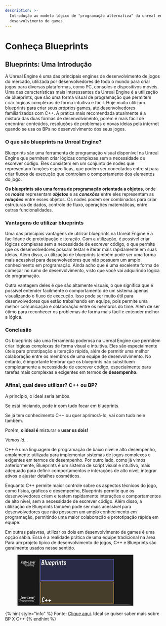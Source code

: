 ```yaml
---
description: >-
  Introdução ao modelo lógico de "programação alternativa" da unreal engine para
  desenvolvimento de games.
---
```


# Conheça Blueprints

## Blueprints: Uma Introdução

A Unreal Engine é uma das principais engines de desenvolvimento de jogos do mercado, utilizada por desenvolvedores de todo o mundo para criar jogos para diversas plataformas, como PC, consoles e dispositivos móveis. Uma das características mais interessantes da Unreal Engine é a utilização de blueprints, que são uma forma visual de programação que permitem criar lógicas complexas de forma intuitiva e fácil. Hoje muito utilizam blueprints para criar seus próprios games, até desenvolvedores familiarizados com C++. A prática mais recomendada atualmente é a mistura das duas formas de desenvolvimento, porém é mais fácil de encontrar conteúdos, resoluções de problemas e novas ideias pela internet quando se usa os BPs no desenvolvimento dos seus jogos.

### O que são blueprints na Unreal Engine?

Blueprints são uma ferramenta de programação visual disponível na Unreal Engine que permitem criar lógicas complexas sem a necessidade de escrever código. Eles consistem em um conjunto de nodes que representam funções específicas, que podem ser conectados entre si para criar fluxos de execução que controlam o comportamento dos elementos do jogo.

**Os blueprints são uma forma de programação orientada a objetos**, onde os _**nodes**_ representam _**objetos**_ e as _**conexões**_ entre eles representam as _**relações**_ entre esses objetos. Os nodes podem ser combinados para criar estruturas de dados, controle de fluxo, operações matemáticas, entre outras funcionalidades.

### Vantagens de utilizar blueprints

Uma das principais vantagens de utilizar blueprints na Unreal Engine é a facilidade de prototipação e iteração. Com a utilização, é possível criar lógicas complexas sem a necessidade de escrever código, o que permite que os desenvolvedores possam testar e iterar mais rapidamente em suas ideias. Além disso, a utilização de blueprints também pode ser uma forma mais acessível para desenvolvedores que não possuem um amplo conhecimento em programação. Ainda acho que é uma excelente forma de começar no rumo de desenvolvimento, visto que você vai adquirindo lógica de programação.

Outra vantagem deles é que são altamente visuais, o que significa que é possível entender facilmente o comportamento de um sistema apenas visualizando o fluxo de execução. Isso pode ser muito útil para desenvolvedores que estão trabalhando em equipe, pois permite uma melhor comunicação e colaboração entre os membros do time. Além de ser ótimo para reconhecer os problemas de forma mais fácil e entender melhor a lógica.

### Conclusão

Os blueprints são uma ferramenta poderosa na Unreal Engine que permitem criar lógicas complexas de forma visual e intuitiva. Eles são especialmente úteis para prototipação e iteração rápida, além de permitir uma melhor colaboração entre os membros de uma equipe de desenvolvimento. No entanto, é importante lembrar que os blueprints não substituem completamente a necessidade de escrever código, especialmente para tarefas mais complexas e exigentes em termos de **desempenho**.



### Afinal, qual devo utilizar? C++ ou BP?

A princípio, o ideal seria ambos.&#x20;

Se está iniciando, pode ir com tudo focar em blueprints.&#x20;

Se já tem conhecimento C++ ou quer aprimorá-lo, vai com tudo nele também.&#x20;

Porém, **o ideal é** misturar e **usar os dois!**

_Vamos lá..._

C++ é uma linguagem de programação de baixo nível e alto desempenho, amplamente utilizada para implementar sistemas de jogos complexos e exigentes em termos de desempenho. Por outro lado, como já vimos anteriormente, Blueprints é um sistema de script visual e intuitivo, mais adequado para definir comportamentos e interações de alto nível, integrar ativos e ajustar detalhes cosméticos.

Enquanto C++ permite maior controle sobre os aspectos técnicos do jogo, como física, gráficos e desempenho, Blueprints permite que os desenvolvedores criem e testem rapidamente interações e comportamentos de alto nível, sem a necessidade de escrever código. Além disso, a utilização de Blueprints também pode ser mais acessível para desenvolvedores que não possuem um amplo conhecimento em programação, permitindo uma maior colaboração e prototipação rápida em equipe.

Em outras palavras, utilizar os dois em desenvolvimento de games é uma opção sábia. Essa é a realidade prática de uma equipe tradicional na área. Para um projeto típico de desenvolvimento de jogos, C++ e Blueprints são geralmente usados nesse sentido.

<figure><img src="../../../.gitbook/assets/image (8).png" alt="" width="375"><figcaption></figcaption></figure>

{% hint style="info" %}
Fonte: [Clique aqui](https://awforsythe.com/unreal/blueprints\_vs\_cpp/). Ideal se quiser saber mais sobre BP X C++
{% endhint %}
